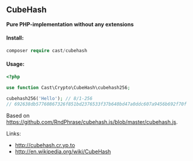 CubeHash
---
**Pure PHP-implementation without any extensions**

#### Install:
```php
composer require cast/cubehash
```

#### Usage:
```php
<?php

use function Cast\Crypto\CubeHash\cubehash256;

cubehash256('Hello'); // 8/1-256
// 692638db57760867326f851bd2376533f37b640bd47a0ddc607a9456b692f70f

```

Based on https://github.com/RndPhrase/cubehash.js/blob/master/cubehash.js.

Links:
* http://cubehash.cr.yp.to
* http://en.wikipedia.org/wiki/CubeHash
